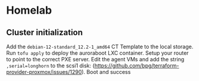 # Homelab
## Cluster initialization

Add the `debian-12-standard_12.2-1_amd64` CT Template to the local storage. Run `tofu apply` to deploy the auroraboot LXC container. Setup your router to point to the correct PXE server. Edit the agent VMs and add the string `,serial=longhorn` to the scsi1 disk: (https://github.com/bpg/terraform-provider-proxmox/issues/1290). Boot and success
